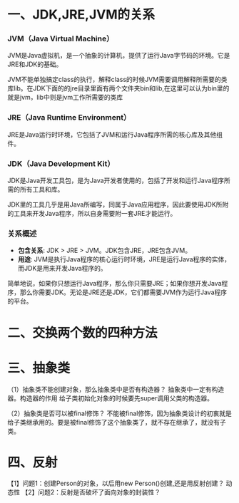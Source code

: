 # 一、JDK,JRE,JVM的关系

### JVM（Java Virtual Machine）

JVM是Java虚拟机，是一个抽象的计算机，提供了运行Java字节码的环境。它是JRE和JDK的基础。

JVM不能单独搞定class的执行，解释class的时候JVM需要调用解释所需要的类库lib。在JDK下面的的jre目录里面有两个文件夹bin和lib,在这里可以认为bin里的就是jvm，lib中则是jvm工作所需要的类库

### JRE（Java Runtime Environment）

 JRE是Java运行时环境，它包括了JVM和运行Java程序所需的核心库及其他组件。

### JDK（Java Development Kit）

JDK是Java开发工具包，是为Java开发者使用的，包括了开发和运行Java程序所需的所有工具和库。

JDK里的工具几乎是用Java所编写，同属于Java应用程序，因此要使用JDK所附的工具来开发Java程序，所以自身需要附一套JRE才能运行。

### 关系概述

- **包含关系**: JDK > JRE > JVM。JDK包含JRE，JRE包含JVM。
- **用途**: JVM是执行Java程序的核心运行时环境，JRE是运行Java程序的实体，而JDK是用来开发Java程序的。

简单地说，如果你只想运行Java程序，那么你只需要JRE；如果你想开发Java程序，那么你需要JDK。无论是JRE还是JDK，它们都需要JVM作为运行Java程序的平台。

# 二、交换两个数的四种方法

# 三、抽象类

（1）抽象类不能创建对象，那么抽象类中是否有构造器？
抽象类中一定有构造器。构造器的作用  给子类初始化对象的时候要先super调用父类的构造器。

（2）抽象类是否可以被final修饰？
不能被final修饰，因为抽象类设计的初衷就是给子类继承用的。要是被final修饰了这个抽象类了，就不存在继承了，就没有子类。

# 四、反射

【1】问题1：创建Person的对象，以后用new Person()创建,还是用反射创建？
动态性
【2】问题2：反射是否破坏了面向对象的封装性？
